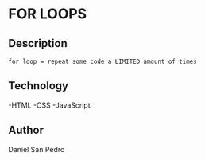 # FOR LOOPS

## Description

    for loop = repeat some code a LIMITED amount of times


## Technology

-HTML
-CSS
-JavaScript

## Author

Daniel San Pedro
